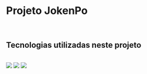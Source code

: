 # Projeto JokenPo
<br>
<h2>Tecnologias utilizadas neste projeto</h2>
<br>
    <img src=https://img.shields.io/badge/HTML5-E34F26?style=for-the-badge&logo=html5&logoColor=white />
    <img src="https://img.shields.io/badge/CSS-239120?&style=for-the-badge&logo=css3&logoColor=white" />
    <img src=https://img.shields.io/badge/JavaScript-323330?style=for-the-badge&logo=javascript&logoColor=F7DF1E />
